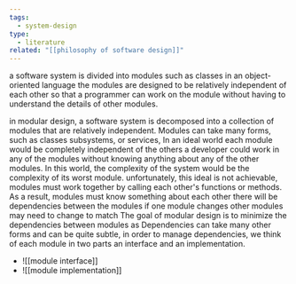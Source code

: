 ```yaml
---
tags:
  - system-design
type:
  - literature
related: "[[philosophy of software design]]"
---
```



a software system is divided into modules such as classes in an object-oriented language the modules are designed to be relatively independent of each other so that a programmer can work on the module without having to understand the details of other modules.

in modular design, a software system is decomposed into a collection of modules that are relatively independent. Modules can take many forms, such as classes subsystems, or services, In an ideal world each module would be completely independent of the others a developer could work in any of the modules without knowing anything about any of the other modules. In this world, the complexity of the system would be the complexity of its worst module.
unfortunately, this ideal is not achievable, modules must work together by calling each other's functions or methods. As a result, modules must know something about each other there will be dependencies between the modules if one module changes other modules may need to change to match
The goal of modular design is to minimize the dependencies between modules as Dependencies can take many other forms and can be quite subtle, in order to manage dependencies, we think of each module in two parts an interface and an implementation.
- ![[module interface]]
- ![[module implementation]]